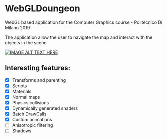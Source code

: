 # WebGLDoungeon
WebGL based application for the Computer Graphics course - Politecnico Di Milano 2019.

The application allow the user to navigate the map and interact with the objects in the scene.

[![IMAGE ALT TEXT HERE](https://img.youtube.com/vi/U-bsdhucazI/0.jpg)](https://www.youtube.com/watch?v=U-bsdhucazI)

## Interesting features:

- [x] Transforms and parenting
- [x] Scripts
- [x] Materials
- [x] Normal maps
- [x] Physics collisions
- [x] Dynamically generated shaders
- [x] Batch DrawCalls
- [x] Custom animations
- [ ] Anisotropic filtering
- [ ] Shadows